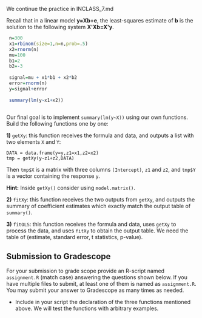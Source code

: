 We continue the practice in INCLASS_7.md

Recall that in a linear model **y=Xb+e**, the least-squares estimate of **b** is the solution to the following system **X'Xb=X'y**.

```r
 n=300
 x1=rbinom(size=1,n=n,prob=.5)
 x2=rnorm(n)
 mu=100
 b1=2
 b2=-3
 
 signal=mu + x1*b1 + x2*b2
 error=rnorm(n)
 y=signal+error
 
 summary(lm(y~x1+x2))
 
```
Our final goal is to implement `summary(lm(y~X))` using our own functions. Build the following functions one by one:

**1)** `getXy`: this function receives the formula and data, and outputs a list with two elements `X` and `Y`:

```
DATA = data.frame(y=y,z1=x1,z2=x2)
tmp = getXy(y~z1+z2,DATA)
```
Then `tmp$X` is a matrix with three columns `(Intercept)`, `z1` and `z2`, and `tmp$Y` is a vector containing the response `y`.

**Hint:** Inside `getXy()` consider using `model.matrix()`.

**2)** `fitXy`: this function receives the two outputs from `getXy`, and outputs the summary of coefficient estimates which exactly match the output table of `summary()`.

**3)** `fitOLS`: this function receives the formula and data, uses `getXy` to process the data, and uses `fitXy` to obtain the output table. We need the table of (estimate, standard error, t statistics, p-value).

## Submission to Gradescope

For your submission to grade scope provide an R-script named `assignment.R` (match case) answering the questions shown below. If you have multiple files to submit, at least one of them is named as `assignment.R`.  You may submit your answer to Gradescope as many times as needed.

  - Include in your script the declaration of the three functions mentioned above. We will test the functions with arbitrary examples.

